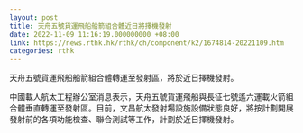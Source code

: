 ```yaml
---
layout: post
title: 天舟五號貨運飛船船箭組合體近日將擇機發射
date: 2022-11-09 11:16:19.000000000 +08:00
link: https://news.rthk.hk/rthk/ch/component/k2/1674814-20221109.htm
categories: rthk
---
```


天舟五號貨運飛船船箭組合體轉運至發射區，將於近日擇機發射。

中國載人航太工程辦公室消息表示，天舟五號貨運飛船與長征七號遙六運載火箭組合體垂直轉運至發射區。目前，文昌航太發射場設施設備狀態良好，將按計劃開展發射前的各項功能檢查、聯合測試等工作，計劃於近日擇機發射。
